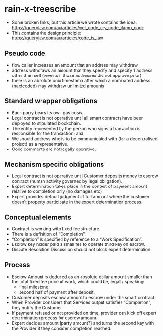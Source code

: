 # rain-x-treescribe

- Some broken links, but this article we wrote contains the idea: https://querylaw.com/au/articles/wet_code_dry_code_damp_code
- This contains the design principle: https://querylaw.com/au/articles/code_is_law

## Pseudo code

- flow caller increases an amount that an address may withdraw 
- address withdraws an amount that they specify and specify 1 address other than self (reverts if those addresses did not approve prior) 
- there is an absolute unix timestamp after which a nominated address (hardcoded) may withdraw unlimited amounts 

## Standard wrapper obligations

- Each party bears its own gas costs.
- Legal contract is not operative until all smart contracts have been deployed to stipulated blockchain.
- The entity represented by the person who signs a transaction is responsible for the transaction; and
- We should address who is to be communicated with (for a decentralised project) as a representative.
- Code comments are not legally operative.

## Mechanism specific obligations

- Legal contract is not operative until Customer deposits money to escrow contract (human activity governed by legal obligation).
- Expert determination takes place in the context of payment amount relative to completion only (no damages etc).
- Expert provides default judgment of full amount where the customer doesn’t property participate in the expert determination process.
 
## Conceptual elements

- Contract is working with fixed fee structure.
- There is a definition of “Completion”.
- “Completion” is specified by reference to a “Work Specification”.
- Escrow key holder paid a small fee to operate third key on escrow.
- Dispute Resolution Discussion should not block expert determination.

## Process

- Escrow Amount is deduced as an absolute dollar amount smaller than the total fixed fee price of work, which could be, legally speaking:
  - final milestone;
  - second half of payment after deposit.
- Customer deposits escrow amount to escrow under the smart contract.
- When Provider considers that Services output satisfies “Completion”, they notify the Customer.
- If payment refused or not provided on time, provider can kick off expert determination process for escrow amount.
- Expert decides amount [party amount?] and turns the second key with the Provider if they consider completion reached.
